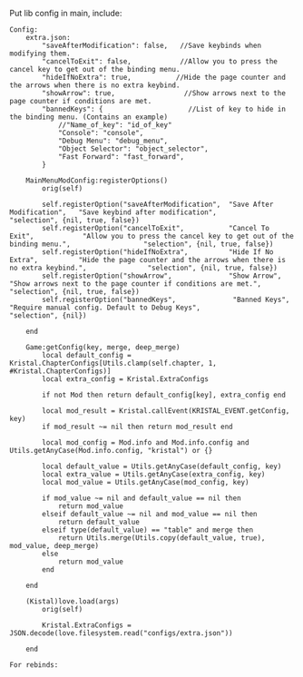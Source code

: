 Put lib config in main, include:

    Config:
        extra.json:
            "saveAfterModification": false,   //Save keybinds when modifying them.
            "cancelToExit": false,            //Allow you to press the cancel key to get out of the binding menu.
            "hideIfNoExtra": true,           //Hide the page counter and the arrows when there is no extra keybind.
            "showArrow": true,                 //Show arrows next to the page counter if conditions are met.
            "bannedKeys": {                     //List of key to hide in the binding menu. (Contains an example)
                //"Name_of_key": "id_of_key"
                "Console": "console",
                "Debug Menu": "debug_menu",
                "Object Selector": "object_selector",
                "Fast Forward": "fast_forward",
            }

        MainMenuModConfig:registerOptions()
            orig(self)

            self.registerOption("saveAfterModification",  "Save After Modification",   "Save keybind after modification",                                                    "selection", {nil, true, false})
            self.registerOption("cancelToExit",           "Cancel To Exit",            "Allow you to press the cancel key to get out of the binding menu.",                  "selection", {nil, true, false})
            self.registerOption("hideIfNoExtra",          "Hide If No Extra",          "Hide the page counter and the arrows when there is no extra keybind.",               "selection", {nil, true, false})
            self.registerOption("showArrow",              "Show Arrow",                "Show arrows next to the page counter if conditions are met.",                        "selection", {nil, true, false})
            self.registerOption("bannedKeys",              "Banned Keys",               "Require manual config. Default to Debug Keys",                                      "selection", {nil})

        end

        Game:getConfig(key, merge, deep_merge)
            local default_config = Kristal.ChapterConfigs[Utils.clamp(self.chapter, 1, #Kristal.ChapterConfigs)]
            local extra_config = Kristal.ExtraConfigs

            if not Mod then return default_config[key], extra_config end

            local mod_result = Kristal.callEvent(KRISTAL_EVENT.getConfig, key)
            if mod_result ~= nil then return mod_result end

            local mod_config = Mod.info and Mod.info.config and Utils.getAnyCase(Mod.info.config, "kristal") or {}

            local default_value = Utils.getAnyCase(default_config, key)
            local extra_value = Utils.getAnyCase(extra_config, key)
            local mod_value = Utils.getAnyCase(mod_config, key)

            if mod_value ~= nil and default_value == nil then
                return mod_value
            elseif default_value ~= nil and mod_value == nil then
                return default_value
            elseif type(default_value) == "table" and merge then
                return Utils.merge(Utils.copy(default_value, true), mod_value, deep_merge)
            else
                return mod_value
            end

        end

        (Kistal)love.load(args)
            orig(self)

            Kristal.ExtraConfigs = JSON.decode(love.filesystem.read("configs/extra.json"))

        end

    For rebinds:
        